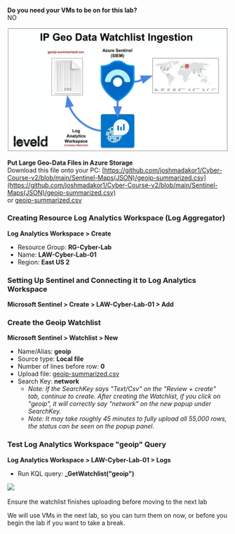 **Do you need your VMs to be on for this lab?**  
NO

![|649](images/250210T17-43-02-vnbhrd.jpg)

**Put Large Geo-Data Files in Azure Storage**  
Download this file onto your PC: [https://github.com/joshmadakor1/Cyber-Course-v2/blob/main/Sentinel-Maps(JSON)/geoip-summarized.csv](https://github.com/joshmadakor1/Cyber-Course-v2/blob/main/Sentinel-Maps(JSON)/geoip-summarized.csv)  
or [geoip-summarized.csv](images/geoip-summarized.csv)

### Creating Resource Log Analytics Workspace (Log Aggregator)
**Log Analytics Workspace > Create**
- Resource Group: **RG-Cyber-Lab**
- Name: **LAW-Cyber-Lab-01**
- Region: **East US 2**

### Setting Up Sentinel and Connecting it to Log Analytics Workspace
**Microsoft Sentinel > Create > LAW-Cyber-Lab-01 > Add**

### Create the Geoip Watchlist
**Microsoft Sentinel > Watchlist > New**
- Name/Alias: **geoip**
- Source type: **Local file**
- Number of lines before row: **0**
- Upload file: [geoip-summarized.csv](images/geoip-summarized.csv)
- Search Key: **network**
	- *Note: If the SearchKey says "Text/Csv" on the "Review + create" tab, continue to create. After creating the Watchlist, if you click on "geoip", it will correctly say "network" on the new popup under SearchKey.*
	- *Note: It may take roughly 45 minutes to fully upload all 55,000 rows, the status can be seen on the popup panel.*

### Test Log Analytics Workspace "geoip" Query
**Log Analytics Workspace > LAW-Cyber-Lab-01 > Logs**
- Run KQL query: **\_GetWatchlist("geoip")**

![](https://lh7-rt.googleusercontent.com/docsz/AD_4nXeqAeJbaTeVnM_7BwUwr8BsaYDZPujD9nFL_J5x11d47zgV04osExzxWplATEqw08whsDQVQ-PSfBKeYP8DbWeeJo7BVYdLdo3cpUL-Y-naeMjqwPG5VbfcQ3teyMOoVqoR9r6nXTGIBCiDzJHG6-1tKM0?key=Hjw-bkl1K-6euuZxiJ5SCQ)

Ensure the watchlist finishes uploading before moving to the next lab

We will use VMs in the next lab, so you can turn them on now, or before you begin the lab if you want to take a break.